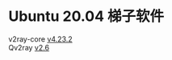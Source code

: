 # Ubuntu 20.04 梯子软件
v2ray-core [v4.23.2](https://github.com/v2fly/v2ray-core/releases/download/v4.23.2/v2ray-linux-64.zip)  
Qv2ray [v2.6](https://github.com/Qv2ray/Qv2ray/releases/download/v2.6.0/Qv2ray.v2.6.0.linux-x64.AppImage)
